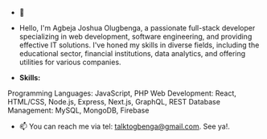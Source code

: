 - 👋 
- Hello, I'm Agbeja Joshua Olugbenga, a passionate full-stack developer specializing in web development, software engineering, and providing effective IT solutions. I've honed my skills in diverse fields, including the educational sector, financial institutions, data analytics, and offering utilities for various companies.

- **Skills:**

Programming Languages: JavaScript, PHP
Web Development: React, HTML/CSS, Node.js, Express, Next.js, GraphQL, REST
Database Management: MySQL, MongoDB, Firebase

  

- 📫 You can reach me via tel: talktogbenga@gmail.com.   See ya!.

<!---
oagbeja/oagbeja is a ✨ special ✨ repository because its `README.md` (this file) appears on your GitHub profile.
You can click the Preview link to take a look at your changes.
--->
